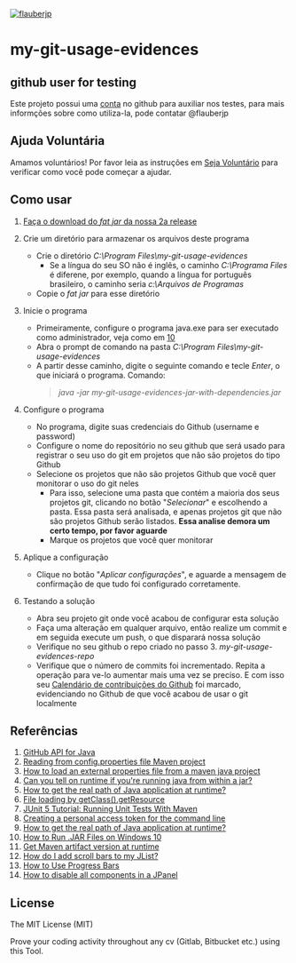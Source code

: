 [![flauberjp](https://circleci.com/gh/flauberjp/my-git-usage-evidences.svg?style=shield)](https://circleci.com/gh/flauberjp/my-git-usage-evidences/tree/master)
# my-git-usage-evidences

## github user for testing

Este projeto possui uma [conta](https://github.com/mygitusageevicencesapp) no github para auxiliar nos testes, para mais informções sobre como utiliza-la, pode contatar @flauberjp

## Ajuda Voluntária
Amamos voluntários! Por favor leia as instruções em [Seja Voluntário](CONTRIBUTING.md) para verificar como você pode começar a ajudar.

## Como usar

1. [Faça o download do _fat jar_ da nossa 2a release](https://github.com/flauberjp/my-git-usage-evidences/releases/tag/1.1-SNAPSHOT)

2. Crie um diretório para armazenar os arquivos deste programa
    * Crie o diretório _C:\Program Files\my-git-usage-evidences_
      * Se a língua do seu SO não é inglês, o caminho _C:\Programa Files_ é diferene, 
       por exemplo, quando a língua for português brasileiro, o caminho seria _c:\Arquivos de Programas_
    * Copie o _fat jar_ para esse diretório

3. Inicie o programa
    * Primeiramente, configure o programa java.exe para ser executado como administrador, 
    veja como em [10](https://appuals.com/how-to-run-jar-files-on-windows-10/)
    * Abra o prompt de comando 
    na pasta _C:\Program Files\my-git-usage-evidences_
    * A partir desse caminho, digite o seguinte comando e tecle _Enter_, o que iniciará o programa. 
    Comando: 
      > _java -jar my-git-usage-evidences-jar-with-dependencies.jar_

4. Configure o programa
    * No programa, digite suas credenciais do Github 
    (username e password)
    * Configure o nome do repositório no seu github que será usado
    para registrar o seu uso do git em projetos que não são projetos 
    do tipo Github
    * Selecione os projetos que não são projetos Github que você quer
    monitorar o uso do git neles
      * Para isso, selecione uma pasta que contém a maioria dos seus
      projetos git, clicando no botão "_Selecionar_" e escolhendo a pasta.
      Essa pasta será analisada, e apenas projetos git que não são projetos
      Github serão listados. 
      **Essa analise demora um certo tempo, por favor aguarde**
      * Marque os projetos que você quer monitorar

5. Aplique a configuração
    * Clique no botão "_Aplicar configurações_", e aguarde a mensagem
    de confirmação de que tudo foi configurado corretamente. 

6. Testando a solução
    * Abra seu projeto git onde você acabou de configurar esta solução
    * Faça uma alteração em qualquer arquivo, então realize um commit 
    e em seguida execute um push, o que disparará nossa solução
    * Verifique no seu github o repo criado no passo 3. _my-git-usage-evidences-repo_
    * Verifique que o número de commits foi incrementado. 
    Repita a operação para ve-lo aumentar mais uma vez se preciso.
    E com isso seu [Calendário de contribuições do Github](https://help.github.com/pt/github/setting-up-and-managing-your-github-profile/viewing-contributions-on-your-profile#contributions-calendar) 
    foi marcado, evidenciando no Github de que você acabou de usar o git localmente

## Referências
1. [GitHub API for Java](https://github-api.kohsuke.org/)
2. [Reading from config.properties file Maven project](https://stackoverflow.com/questions/35008377/reading-from-config-properties-file-maven-project)
3. [How to load an external properties file from a maven java project](https://stackoverflow.com/questions/34712885/how-to-load-an-external-properties-file-from-a-maven-java-project)
4. [Can you tell on runtime if you're running java from within a jar?](https://stackoverflow.com/questions/482560/can-you-tell-on-runtime-if-youre-running-java-from-within-a-jar)
5. [How to get the real path of Java application at runtime?](https://stackoverflow.com/questions/4032957/how-to-get-the-real-path-of-java-application-at-runtime)
6. [File loading by getClass().getResource](https://stackoverflow.com/questions/14089146/file-loading-by-getclass-getresource)
7. [JUnit 5 Tutorial: Running Unit Tests With Maven](https://www.petrikainulainen.net/programming/testing/junit-5-tutorial-running-unit-tests-with-maven/)
8. [Creating a personal access token for the command line](https://help.github.com/en/github/authenticating-to-github/creating-a-personal-access-token-for-the-command-line)
9. [How to get the real path of Java application at runtime?](https://stackoverflow.com/a/43553093/6771132)
10. [How to Run .JAR Files on Windows 10](https://appuals.com/how-to-run-jar-files-on-windows-10/)
11. [Get Maven artifact version at runtime](https://stackoverflow.com/a/2713013/6771132)
12. [How do I add scroll bars to my JList?](http://helpdesk.objects.com.au/java/how-do-i-add-scroll-bars-to-my-jlist)
13. [How to Use Progress Bars](https://docs.oracle.com/javase/tutorial/uiswing/components/progress.html#bars)
14. [How to disable all components in a JPanel](https://stackoverflow.com/a/39909519/6771132)


## License
The MIT License (MIT)

Prove your coding activity throughout any cv (Gitlab, Bitbucket etc.)  using this Tool. 
